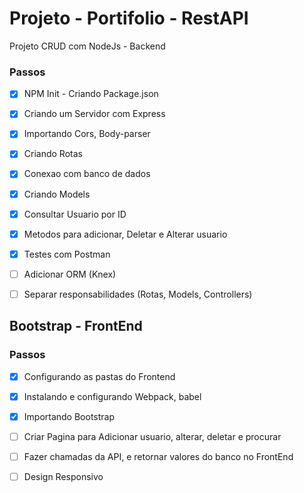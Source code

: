 # Projeto - Portifolio - RestAPI

Projeto CRUD com NodeJs - Backend

### Passos

- [x] NPM Init - Criando Package.json

- [x] Criando um Servidor com Express

- [x] Importando Cors, Body-parser

- [x] Criando Rotas

- [x] Conexao com banco de dados

- [x] Criando Models

- [x] Consultar Usuario por ID

- [x] Metodos para adicionar, Deletar e Alterar usuario

- [x] Testes com Postman

- [ ] Adicionar ORM (Knex)

- [ ] Separar responsabilidades (Rotas, Models, Controllers) 


##  Bootstrap - FrontEnd

### Passos

- [x] Configurando as pastas do Frontend

- [x] Instalando e configurando Webpack, babel

- [x] Importando Bootstrap 

- [ ] Criar Pagina para Adicionar usuario, alterar, deletar e procurar

- [ ] Fazer chamadas da API, e retornar valores do banco no FrontEnd

- [ ] Design Responsivo 
